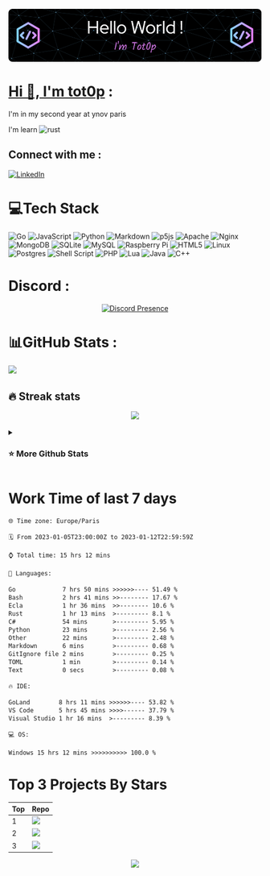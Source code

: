 <div align="center">

[![Typing SVG](./img/github-header-image.png)](https://github.com/tot0p/Hello-World)

</div>

# [Hi 👋, I'm tot0p](https://tot0p.github.io/tot0p/) :
I'm in my second year at ynov paris

I'm learn ![rust](https://img.shields.io/badge/Rust-000000?style=for-the-badge&logo=rust&logoColor=white)

## Connect with me :
[![LinkedIn](https://img.shields.io/badge/LinkedIn-%230077B5.svg?logo=linkedin&logoColor=white)](https://linkedin.com/in/thomas-lemaitre78) 

# 💻Tech Stack
![Go](https://img.shields.io/badge/go-%2300ADD8.svg?style=for-the-badge&logo=go&logoColor=white) ![JavaScript](https://img.shields.io/badge/javascript-%23323330.svg?style=for-the-badge&logo=javascript&logoColor=%23F7DF1E) ![Python](https://img.shields.io/badge/python-3670A0?style=for-the-badge&logo=python&logoColor=ffdd54) ![Markdown](https://img.shields.io/badge/markdown-%23000000.svg?style=for-the-badge&logo=markdown&logoColor=white) ![p5js](https://img.shields.io/badge/p5.js-ED225D?style=for-the-badge&logo=p5.js&logoColor=FFFFFF) ![Apache](https://img.shields.io/badge/apache-%23D42029.svg?style=for-the-badge&logo=apache&logoColor=white) ![Nginx](https://img.shields.io/badge/nginx-%23009639.svg?style=for-the-badge&logo=nginx&logoColor=white) ![MongoDB](https://img.shields.io/badge/MongoDB-%234ea94b.svg?style=for-the-badge&logo=mongodb&logoColor=white) ![SQLite](https://img.shields.io/badge/sqlite-%2307405e.svg?style=for-the-badge&logo=sqlite&logoColor=white) ![MySQL](https://img.shields.io/badge/mysql-%2300f.svg?style=for-the-badge&logo=mysql&logoColor=white) ![Raspberry Pi](https://img.shields.io/badge/-RaspberryPi-C51A4A?style=for-the-badge&logo=Raspberry-Pi) ![HTML5](https://img.shields.io/badge/html5-%23E34F26.svg?style=for-the-badge&logo=html5&logoColor=white) ![Linux](https://img.shields.io/badge/Linux-FCC624?style=for-the-badge&logo=linux&logoColor=black) ![Postgres](https://img.shields.io/badge/postgres-%23316192.svg?style=for-the-badge&logo=postgresql&logoColor=white) ![Shell Script](https://img.shields.io/badge/shell_script-%23121011.svg?style=for-the-badge&logo=gnu-bash&logoColor=white) ![PHP](https://img.shields.io/badge/php-%23777BB4.svg?style=for-the-badge&logo=php&logoColor=white)  ![Lua](https://img.shields.io/badge/lua-%232C2D72.svg?style=for-the-badge&logo=lua&logoColor=white) ![Java](https://img.shields.io/badge/java-%23ED8B00.svg?style=for-the-badge&logo=java&logoColor=white) ![C++](https://img.shields.io/badge/c++-%2300599C.svg?style=for-the-badge&logo=c%2B%2B&logoColor=white)

# Discord :

<div align="center">


[![Discord Presence](https://lanyard.cnrad.dev/api/441196551248019460?idleMessage=I%20do%20nothing)](https://discord.com/users/441196551248019460)
  
  
</div>


# 📊GitHub Stats :

![](https://github-readme-activity-graph.cyclic.app/graph?username=tot0p&theme=react-dark)

## 🔥 Streak stats

<div align="center">

![](https://github-readme-streak-stats.herokuapp.com/?user=Tot0p&theme=gruvbox&hide_border=true)

</div>

<details> 
  <summary><h3>⭐ More Github Stats </h3></summary>

<img src="https://github-readme-stats.vercel.app/api/top-langs/?username=tot0p&theme=gruvbox&hide_border=true&layout=compact&langs_count=10&hide=HTML,CSS" height="192px"/>
<img src="https://github-readme-stats.vercel.app/api?username=tot0p&theme=gruvbox&hide_border=true&include_all_commits=true&count_private=false" height="192px"/>
  
</details>

# Work Time of last 7 days

<!--WAKATIME-->
```text
🌐 Time zone: Europe/Paris

🗓️ From 2023-01-05T23:00:00Z to 2023-01-12T22:59:59Z

⌚ Total time: 15 hrs 12 mins

💬 Languages:

Go             7 hrs 50 mins >>>>>>---- 51.49 %
Bash           2 hrs 41 mins >>-------- 17.67 %
Ecla           1 hr 36 mins  >>-------- 10.6 %
Rust           1 hr 13 mins  >--------- 8.1 %
C#             54 mins       >--------- 5.95 %
Python         23 mins       >--------- 2.56 %
Other          22 mins       >--------- 2.48 %
Markdown       6 mins        >--------- 0.68 %
GitIgnore file 2 mins        >--------- 0.25 %
TOML           1 min         >--------- 0.14 %
Text           0 secs        >--------- 0.08 %

🔥 IDE:

GoLand        8 hrs 11 mins >>>>>>---- 53.82 %
VS Code       5 hrs 45 mins >>>>------ 37.79 %
Visual Studio 1 hr 16 mins  >--------- 8.39 %

💻 OS:

Windows 15 hrs 12 mins >>>>>>>>>> 100.0 %
```
<!--/WAKATIME-->


# Top 3 Projects By Stars

<div align="center">

<!--TABLE-->
|Top|                                                                                                 Repo                                                                                                |
|---|-----------------------------------------------------------------------------------------------------------------------------------------------------------------------------------------------------|
| 1 |        <a href="https://github.com/tot0p/Hello-World"><img src="https://denvercoder1-github-readme-stats.vercel.app/api/pin/?username=tot0p&repo=Hello-World&theme=dark" width="480px"/></a>        |
| 2 |           <a href="https://github.com/tot0p/ColorHit"><img src="https://denvercoder1-github-readme-stats.vercel.app/api/pin/?username=tot0p&repo=ColorHit&theme=dark" width="480px"/></a>           |
| 3 |<a href="https://github.com/tot0p/Space-ship-shooting"><img src="https://denvercoder1-github-readme-stats.vercel.app/api/pin/?username=tot0p&repo=Space-ship-shooting&theme=dark" width="480px"/></a>|
<!--/TABLE-->

![](https://visitor-badge.laobi.icu/badge?page_id=tot0p.tot0p)
  
</div>






